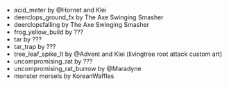 *  acid_meter by @Hornet and Klei
*  deerclops_ground_fx by The Axe Swinging Smasher
*  deerclopsfalling by The Axe Swinging Smasher
*  frog_yellow_build by ???
*  tar by ???
*  tar_trap by ???
*  tree_leaf_spike_lt by @Advent and Klei (livingtree root attack custom art)
*  uncompromising_rat by ???
*  uncompromising_rat_burrow by @Maradyne
*  monster morsels by KoreanWaffles